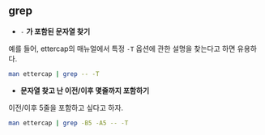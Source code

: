 ## grep

* `-` **가 포함된 문자열 찾기**

예를 들어, ettercap의 매뉴얼에서 특정 `-T` 옵션에 관한 설명을 찾는다고 하면 유용하다.

```bash
man ettercap | grep -- -T
```

* **문자열 찾고 난 이전/이후 몇줄까지 포함하기**

이전/이후 5줄을 포함하고 싶다고 하자.

```bash
man ettercap | grep -B5 -A5 -- -T
```

